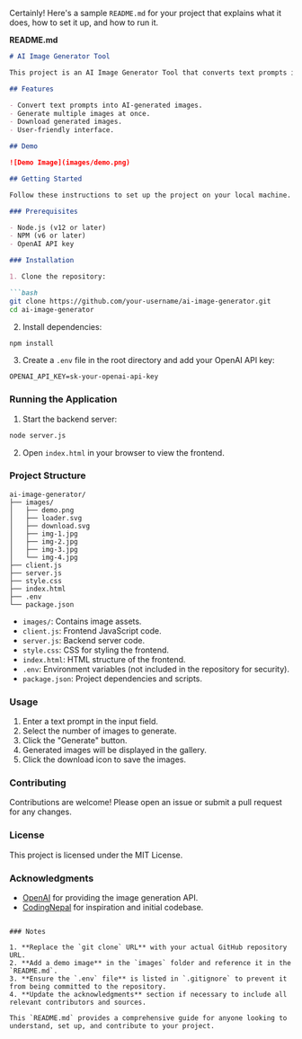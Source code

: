 Certainly! Here's a sample `README.md` for your project that explains what it does, how to set it up, and how to run it.

**README.md**

```markdown
# AI Image Generator Tool

This project is an AI Image Generator Tool that converts text prompts into images using the OpenAI API. The frontend is built with HTML, CSS, and JavaScript, while the backend is implemented with Node.js and Express.

## Features

- Convert text prompts into AI-generated images.
- Generate multiple images at once.
- Download generated images.
- User-friendly interface.

## Demo

![Demo Image](images/demo.png)

## Getting Started

Follow these instructions to set up the project on your local machine.

### Prerequisites

- Node.js (v12 or later)
- NPM (v6 or later)
- OpenAI API key

### Installation

1. Clone the repository:

```bash
git clone https://github.com/your-username/ai-image-generator.git
cd ai-image-generator
```

2. Install dependencies:

```bash
npm install
```

3. Create a `.env` file in the root directory and add your OpenAI API key:

```
OPENAI_API_KEY=sk-your-openai-api-key
```

### Running the Application

1. Start the backend server:

```bash
node server.js
```

2. Open `index.html` in your browser to view the frontend.

### Project Structure

```
ai-image-generator/
├── images/
│   ├── demo.png
│   ├── loader.svg
│   ├── download.svg
│   ├── img-1.jpg
│   ├── img-2.jpg
│   ├── img-3.jpg
│   └── img-4.jpg
├── client.js
├── server.js
├── style.css
├── index.html
├── .env
└── package.json
```

- `images/`: Contains image assets.
- `client.js`: Frontend JavaScript code.
- `server.js`: Backend server code.
- `style.css`: CSS for styling the frontend.
- `index.html`: HTML structure of the frontend.
- `.env`: Environment variables (not included in the repository for security).
- `package.json`: Project dependencies and scripts.

### Usage

1. Enter a text prompt in the input field.
2. Select the number of images to generate.
3. Click the "Generate" button.
4. Generated images will be displayed in the gallery.
5. Click the download icon to save the images.

### Contributing

Contributions are welcome! Please open an issue or submit a pull request for any changes.

### License

This project is licensed under the MIT License.

### Acknowledgments

- [OpenAI](https://www.openai.com/) for providing the image generation API.
- [CodingNepal](https://www.codingnepalweb.com/) for inspiration and initial codebase.

```

### Notes

1. **Replace the `git clone` URL** with your actual GitHub repository URL.
2. **Add a demo image** in the `images` folder and reference it in the `README.md`.
3. **Ensure the `.env` file** is listed in `.gitignore` to prevent it from being committed to the repository.
4. **Update the acknowledgments** section if necessary to include all relevant contributors and sources.

This `README.md` provides a comprehensive guide for anyone looking to understand, set up, and contribute to your project.
